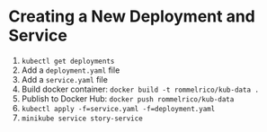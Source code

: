 # Creating a New Deployment and Service

1. `kubectl get deployments`
2. Add a `deployment.yaml` file
3. Add a `service.yaml` file
4. Build docker container: `docker build -t rommelrico/kub-data .`
5. Publish to Docker Hub: `docker push rommelrico/kub-data`
6. `kubectl apply -f=service.yaml -f=deployment.yaml`
7. `minikube service story-service`
